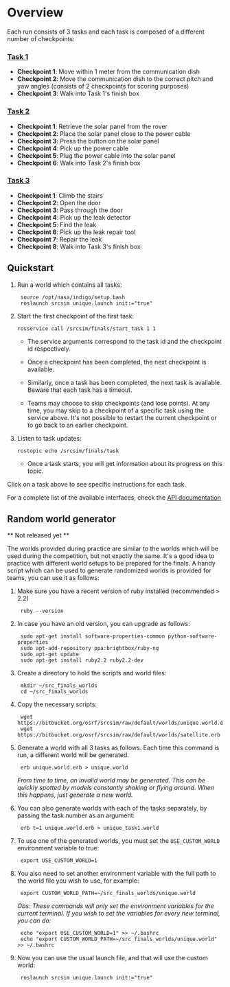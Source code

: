 # Overview

Each run consists of 3 tasks and each task is composed of a different number of
checkpoints:

### [Task 1](https://bitbucket.org/osrf/srcsim/wiki/finals_task1)

* **Checkpoint 1**: Move within 1 meter from the communication dish
* **Checkpoint 2**: Move the communication dish to the correct pitch and yaw angles (consists of 2 checkpoints for scoring purposes)
* **Checkpoint 3**: Walk into Task 1's finish box

### [Task 2](https://bitbucket.org/osrf/srcsim/wiki/finals_task2)

* **Checkpoint 1**: Retrieve the solar panel from the rover
* **Checkpoint 2**: Place the solar panel close to the power cable
* **Checkpoint 3**: Press the button on the solar panel
* **Checkpoint 4**: Pick up the power cable
* **Checkpoint 5**: Plug the power cable into the solar panel
* **Checkpoint 6**: Walk into Task 2's finish box

### [Task 3](https://bitbucket.org/osrf/srcsim/wiki/finals_task3)

* **Checkpoint 1**: Climb the stairs
* **Checkpoint 2**: Open the door
* **Checkpoint 3**: Pass through the door
* **Checkpoint 4**: Pick up the leak detector
* **Checkpoint 5**: Find the leak
* **Checkpoint 6**: Pick up the leak repair tool
* **Checkpoint 7**: Repair the leak
* **Checkpoint 8**: Walk into Task 3's finish box

## Quickstart

1. Run a world which contains all tasks:

        source /opt/nasa/indigo/setup.bash
        roslaunch srcsim unique.launch init:="true"


1. Start the first checkpoint of the first task:

    ```
    rosservice call /srcsim/finals/start_task 1 1
    ```

    * The service arguments correspond to the task id and the checkpoint id
    respectively.

    * Once a checkpoint has been completed, the next checkpoint is available.

    * Similarly, once a task has been completed, the next task is available.
    Beware that each task has a timeout.

    * Teams may choose to skip checkpoints (and lose points). At any time, you may
    skip to a checkpoint of a specific task using the service above. It's not
    possible to restart the current checkpoint or to go back to an earlier
    checkpoint.

1. Listen to task updates:

    ```
    rostopic echo /srcsim/finals/task
    ```

    * Once a task starts, you will get information about its progress on this
    topic.

Click on a task above to see specific instructions for each task.

For a complete list of the available interfaces, check the
[API documentation](https://bitbucket.org/osrf/srcsim/wiki/api)

## Random world generator

** Not released yet **

The worlds provided during practice are similar to the worlds which will be used
during the competition, but not exactly the same. It's a good idea to practice
with different world setups to be prepared for the finals. A handy script which
can be used to generate randomized worlds is provided for teams, you can use it
as follows:

1. Make sure you have a recent version of ruby installed (recommended > 2.2)

        ruby --version

1. In case you have an old version, you can upgrade as follows:

        sudo apt-get install software-properties-common python-software-properties
        sudo apt-add-repository ppa:brightbox/ruby-ng
        sudo apt-get update
        sudo apt-get install ruby2.2 ruby2.2-dev

1. Create a directory to hold the scripts and world files:

        mkdir ~/src_finals_worlds
        cd ~/src_finals_worlds

1. Copy the necessary scripts:

        wget https://bitbucket.org/osrf/srcsim/raw/default/worlds/unique.world.erb
        wget https://bitbucket.org/osrf/srcsim/raw/default/worlds/satellite.erb

1. Generate a world with all 3 tasks as follows. Each time this command is run,
   a different world will be generated.

        erb unique.world.erb > unique.world

    *From time to time, an invalid world may be generated. This can be quickly
     spotted by models constantly shaking or flying around. When this happens,
     just generate a new world.*

1. You can also generate worlds with each of the tasks separately, by passing
   the task number as an argument:

        erb t=1 unique.world.erb > unique_task1.world

1. To use one of the generated worlds, you must set the `USE_CUSTOM_WORLD`
   environment variable to true:

        export USE_CUSTOM_WORLD=1

1. You also need to set another environment variable with the full path to the
   world file you wish to use, for example:

        export CUSTOM_WORLD_PATH=~/src_finals_worlds/unique.world

    *Obs: These commands will only set the environment variables for the current
     terminal. If you wish to set the variables for every new terminal, you can
     do:*

        echo "export USE_CUSTOM_WORLD=1" >> ~/.bashrc
        echo "export CUSTOM_WORLD_PATH=~/src_finals_worlds/unique.world" >> ~/.bashrc

1. Now you can use the usual launch file, and that will use the custom world:

        roslaunch srcsim unique.launch init:="true"